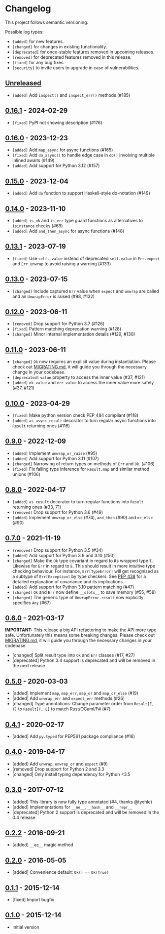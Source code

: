 # Changelog

This project follows semantic versioning.

Possible log types:

- `[added]` for new features.
- `[changed]` for changes in existing functionality.
- `[deprecated]` for once-stable features removed in upcoming releases.
- `[removed]` for deprecated features removed in this release.
- `[fixed]` for any bug fixes.
- `[security]` to invite users to upgrade in case of vulnerabilities.

## [Unreleased]

- `[added]` Add `inspect()` and `inspect_err()` methods (#185)

## [0.16.1] - 2024-02-29

- `[fixed]` PyPI not showing description (#176)

## [0.16.0] - 2023-12-23

- `[added]` Add `map_async` for async functions (#165)
- `[fixed]` Add `do_async()` to handle edge case in `do()` involving multiple inlined awaits (#149)
- `[added]` Add support for Python 3.12 (#157)

## [0.15.0] - 2023-12-04

- `[added]` Add `do` function to support Haskell-style do-notation (#149)

## [0.14.0] - 2023-11-10

- `[added]` `is_ok` and `is_err` type guard functions as alternatives to `isinstance` checks (#69)
- `[added]` Add `and_then_async` for async functions (#148)

## [0.13.1] - 2023-07-19

- `[fixed]`  Use `self._value` instead of deprecated `self.value` in `Err.expect` and `Err.unwrap` to avoid raising a warning (#133)

## [0.13.0] - 2023-07-15

- `[changed]` Include captured `Err` value when `expect` and `unwrap` are called and an `UnwrapError` is raised (#98, #132)

## [0.12.0] - 2023-06-11

- `[removed]` Drop support for Python 3.7 (#126)
- `[fixed]` Pattern matching deprecation warning (#128)
- `[changed]` Minor internal implementation details (#129, #130)

## [0.11.0] - 2023-06-11

- `[changed]` `Ok` now requires an explicit value during instantiation. Please
  check out [MIGRATING.md], it will guide you through the necessary change in
  your codebase.
- `[deprecated]` `value` property to access the inner value (#37, #121)
- `[added]` `ok_value` and `err_value` to access the inner value more safely (#37, #121)

## [0.10.0] - 2023-04-29

- `[fixed]` Make python version check PEP 484 compliant (#118)
- `[added]` `as_async_result` decorator to turn regular async functions into
  `Result` returning ones (#116)

## [0.9.0] - 2022-12-09

- `[added]` Implement `unwrap_or_raise` (#95)
- `[added]` Add support for Python 3.11 (#107)
- `[changed]` Narrowing of return types on methods of `Err` and `Ok`. (#106)
- `[fixed]` Fix failing type inference for `Result.map` and similar method
  unions (#106)

## [0.8.0] - 2022-04-17

- `[added]` `as_result` decorator to turn regular functions into
  `Result` returning ones (#33, 71)
- `[removed]` Drop support for Python 3.6 (#49)
- `[added]` Implement `unwrap_or_else` (#74), `and_then` (#90) and `or_else` (#90)

## [0.7.0] - 2021-11-19

- `[removed]` Drop support for Python 3.5 (#34)
- `[added]` Add support for Python 3.9 and 3.10 (#50)
- `[changed]` Make the `Ok` type covariant in regard to its wrapped type `T`.
  Likewise for `Err` in regard to `E`. This should result in more intuitive
  type checking behaviour. For instance, `Err[TypeError]` will get recognized
  as a subtype of `Err[Exception]` by type checkers. See [PEP 438] for a
  detailed explanation of covariance and its implications.
- `[added]` Add support for Python 3.10 pattern matching (#47)
- `[changed]` `Ok` and `Err` now define `__slots__` to save memory (#55, #58)
- `[changed]` The generic type of `UnwrapError.result` now explicitly specifies `Any` (#67)

[PEP 438]: https://www.python.org/dev/peps/pep-0483/#covariance-and-contravariance

## [0.6.0] - 2021-03-17

**IMPORTANT:** This release a big API refactoring to make the API more type
safe. Unfortunately this means some breaking changes. Please check out
[MIGRATING.md], it will guide you through the necessary changes in your
codebase.


- [changed] Split result type into `Ok` and `Err` classes (#17, #27)
- [deprecated] Python 3.4 support is deprecated and will be removed in the next
  release

## [0.5.0] - 2020-03-03

 - [added] Implement `map`, `map_err`, `map_or` and `map_or_else` (#19)
 - [added] Add `unwrap_err` and `expect_err` methods (#26)
 - [changed] Type annotations: Change parameter order
   from `Result[E, T]` to `Result[T, E]` to match Rust/OCaml/F# (#7)

## [0.4.1] - 2020-02-17

 - [added] Add `py.typed` for PEP561 package compliance (#16)

## [0.4.0] - 2019-04-17

 - [added] Add `unwrap`, `unwrap_or` and `expect` (#9)
 - [removed] Drop support for Python 2 and 3.3
 - [changed] Only install typing dependency for Python <3.5

## [0.3.0] - 2017-07-12

 - [added] This library is now fully type annotated (#4, thanks @tyehle)
 - [added] Implementations for `__ne__`, `__hash__` and `__repr__`
 - [deprecated] Python 2 support is deprecated and will be removed in the 0.4 release

## [0.2.2] - 2016-09-21

 - [added] `__eq__` magic method

## [0.2.0] - 2016-05-05

 - [added] Convenience default: `Ok()` == `Ok(True)`

## [0.1.1] - 2015-12-14

 - [fixed] Import bugfix

## [0.1.0] - 2015-12-14

 - Initial version

[MIGRATING.md]: https://github.com/rustedpy/result/blob/main/MIGRATING.md
[Unreleased]: https://github.com/rustedpy/result/compare/v0.16.1...HEAD
[0.16.1]: https://github.com/rustedpy/result/compare/v0.16.0...v0.16.1
[0.16.0]: https://github.com/rustedpy/result/compare/v0.15.0...v0.16.0
[0.15.0]: https://github.com/rustedpy/result/compare/v0.14.0...v0.15.0
[0.14.0]: https://github.com/rustedpy/result/compare/v0.13.1...v0.14.0
[0.13.1]: https://github.com/rustedpy/result/compare/v0.13.0...v0.13.1
[0.13.0]: https://github.com/rustedpy/result/compare/v0.12.0...v0.13.0
[0.12.0]: https://github.com/rustedpy/result/compare/v0.11.0...v0.12.0
[0.11.0]: https://github.com/rustedpy/result/compare/v0.10.0...v0.11.0
[0.10.0]: https://github.com/rustedpy/result/compare/v0.9.0...v0.10.0
[0.9.0]: https://github.com/rustedpy/result/compare/v0.8.0...v0.9.0
[0.8.0]: https://github.com/rustedpy/result/compare/v0.7.0...v0.8.0
[0.7.0]: https://github.com/rustedpy/result/compare/v0.6.0...v0.7.0
[0.6.0]: https://github.com/rustedpy/result/compare/v0.5.0...v0.6.0
[0.5.0]: https://github.com/rustedpy/result/compare/v0.4.1...v0.5.0
[0.4.1]: https://github.com/rustedpy/result/compare/v0.4.0...v0.4.1
[0.4.0]: https://github.com/rustedpy/result/compare/v0.3.0...v0.4.0
[0.3.0]: https://github.com/rustedpy/result/compare/v0.2.2...v0.3.0
[0.2.2]: https://github.com/rustedpy/result/compare/v0.2.1...v0.2.2
[0.2.1]: https://github.com/rustedpy/result/compare/v0.2.0...v0.2.1
[0.2.0]: https://github.com/rustedpy/result/compare/v0.1.1...v0.2.0
[0.1.1]: https://github.com/rustedpy/result/compare/v0.1.0...v0.1.1
[0.1.0]: https://github.com/rustedpy/result/compare/3ca7d83...v0.1.0
